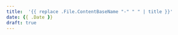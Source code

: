 ```yaml
---
title:  '{{ replace .File.ContentBaseName "-" " " | title }}'
date: {{ .Date }}
draft: true
---
```

